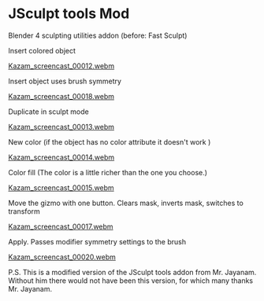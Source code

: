 # JSculpt tools Mod
Blender 4 sculpting utilities addon (before: Fast Sculpt)

Insert colored object

[Kazam_screencast_00012.webm](https://github.com/NimeNayota/jsculpt-tools/assets/118754270/6df17d6d-f65a-466c-b82e-9ddaa0afcf64)

Insert object uses brush symmetry 

[Kazam_screencast_00018.webm](https://github.com/NimeNayota/jsculpt-tools/assets/118754270/3b8870e2-5c69-4951-9f15-b9b679506d8b)

Duplicate in sculpt mode 

[Kazam_screencast_00013.webm](https://github.com/NimeNayota/jsculpt-tools/assets/118754270/79595417-5170-43fe-9905-a1a0daf8810e)

New color (if the object has no color attribute it doesn't work )

[Kazam_screencast_00014.webm](https://github.com/NimeNayota/jsculpt-tools/assets/118754270/7bd8c144-651a-479b-be31-5f3f6eeac16e)

Color fill (The color is a little richer than the one you choose.)

[Kazam_screencast_00015.webm](https://github.com/NimeNayota/jsculpt-tools/assets/118754270/a1e814cc-1965-4abc-a2f9-ac935b6e5625)

Move the gizmo with one button. Clears mask, inverts mask, switches to transform

[Kazam_screencast_00017.webm](https://github.com/NimeNayota/jsculpt-tools/assets/118754270/f929062c-1cbd-4ce4-88b0-7fc537ae220b)


Apply. Passes modifier symmetry settings to the brush


[Kazam_screencast_00020.webm](https://github.com/NimeNayota/jsculpt-tools/assets/118754270/1393dd8d-5d41-4888-bca8-24a687b2adbc)



P.S. This is a modified version of the JSculpt tools addon from Mr. Jayanam. Without him there would not have been this version, for which many thanks Mr. Jayanam.
